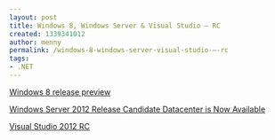 ```yaml
---
layout: post
title: Windows 8, Windows Server & Visual Studio – RC
created: 1339341012
author: menny
permalink: /windows-8-windows-server-visual-studio-–-rc
tags:
- .NET
---
```

<p><a href="http://windows.microsoft.com/en-US/windows-8/release-preview">Windows 8 release preview</a>
<p><a href="http://www.microsoft.com/en-us/server-cloud/windows-server/2012-default.aspx">Windows Server 2012 Release Candidate Datacenter is Now Available</a>
<p><a href="http://www.microsoft.com/en-us/download/details.aspx?id=29931&WT.mc_id=rss_alldownloads_all">Visual Studio 2012 RC</a></p>
